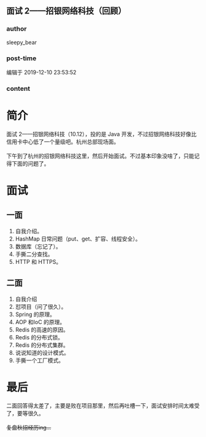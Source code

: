 ## 面试 2——招银网络科技（回顾）
### author 
sleepy_bear
### post-time 

编辑于  2019-12-10 23:53:52
### content 
<div class="post-topic-des nc-post-content">
 <h1>
  简介
 </h1>
 <div>
  面试 2——招银网络科技（10.12），投的是 Java 开发，不过招银网络科技好像比信用卡中心低了一个量级吧。杭州总部现场面。
 </div>
 <br/>
 <div>
  下午到了杭州的招银网络科技这里，然后开始面试。不过基本印象没啥了，只能记得下面的问题了。
 </div>
 <h1>
  面试
 </h1>
 <h2>
  一面
 </h2>
 <ol>
  <li>
   自我介绍。
  </li>
  <li>
   HashMap 日常问题（put、get、扩容、线程安全）。
  </li>
  <li>
   数据库（忘记了）。
  </li>
  <li>
   手撕二分查找。
  </li>
  <li>
   HTTP 和 HTTPS。
  </li>
 </ol>
 <h2>
  二面
 </h2>
 <ol>
  <li>
   自我介绍
  </li>
  <li>
   怼项目（问了很久）。
  </li>
  <li>
   Spring 的原理。
  </li>
  <li>
   AOP 和IoC 的原理。
  </li>
  <li>
   Redis 的高速的原因。
  </li>
  <li>
   Redis 的分布式锁。
  </li>
  <li>
   Redis 的分布式集群。
  </li>
  <li>
   说说知道的设计模式。
  </li>
  <li>
   手撕一个工厂模式。
  </li>
 </ol>
 <h1>
  最后
 </h1>
 <div>
  二面回答得太差了，主要是败在项目那里，然后再吐槽一下，面试安排时间太难受了，要等很久。
 </div>
 <div>
  <br/>
 </div>
 <div>
  <del>
   复盘秋招经历ing...
  </del>
 </div>
</div>
